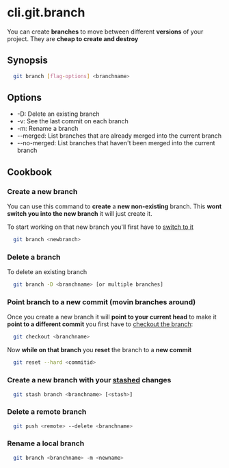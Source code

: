 # cli.git.branch

You can create **branches** to move between different **versions** of your project.
They are **cheap to create and destroy**

## Synopsis

```sh
  git branch [flag-options] <branchname>
```

## Options

- -D: Delete an existing branch
- -v: See the last commit on each branch
- -m: Rename a branch
- --merged: List branches that are already merged into the current branch
- --no-merged: List branches that haven't been merged into the current branch

## Cookbook

### Create a new branch

You can use this command to **create** a **new non-existing** branch. This **wont
switch you into the new branch** it will just create it.

To start working on that new branch you'll first have to [switch to it](./it3j.md)

```sh
  git branch <newbranch>
```

### Delete a branch

To delete an existing branch

```sh
  git branch -D <branchname> [or multiple branches]
```

### Point branch to a new commit (movin branches around)

Once you create a new branch it will **point to your current head** to make it
**point to a different commit** you first have to [checkout the branch](./it3j.md):

```sh
  git checkout <branchname>
```

Now **while on that branch** you **reset** the branch to a **new commit**

```sh
  git reset --hard <commitid>
```

### Create a new branch with your [stashed](./z9bi.md) changes

```sh
  git stash branch <branchname> [<stash>]
```

### Delete a remote branch

```sh
  git push <remote> --delete <branchname>
```

### Rename a local branch

```sh
  git branch <branchname> -m <newname>
```
